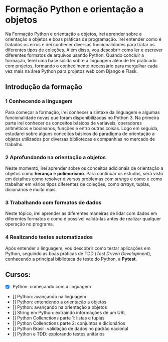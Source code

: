 # Formação Python e orientação a objetos

Na Formação Python e orientação a objetos, irei aprender sobre a orientação a objetos e boas práticas de programação. Irei entender como é tratados os erros e irei conhecer diversas funcionalidades para tratar os diferentes tipos de coleções. Além disso, vou descobrir como ler e escrever diferentes formatos de arquivos usando Python. Quando concluir a formação, terei uma base sólida sobre a linguagem além de ter praticado com projetos, formando o conhecimento necessário para mergulhar cada vez mais na área Python para projetos web com Django e Flask.

## Introdução da formação
### 1 Conhecendo a linguagem
Para começar a formação, irei conhecer a sintaxe da linguagem e algumas funcionalidade novas que foram disponibilizadas no Python 3. Na primeira parte irei conhecer os conceitos básicos de variáveis, operadores aritméticos e booleanos, funções e entro outras coisas. Logo em seguida, estudarei sobre alguns conceitos básicos do paradigma de orientação a objetos utilizados por diversas bibliotecas e companhias no mercado de trabalho.

### 2 Aprofundando na orientação a objetos
Neste momento, irei aprender sobre os conceitos adicionais de orientação a objetos como **herança** e **polimorismo**. Para continuar os estudos, será visto em detalhes como resolver diversos problemas com *strings* e como e como trabalhar em vários tipos diferentes de coleções, como *arrays*, tuplas, dicionários e muito mais.

### 3 Trabalhando com formatos de dados
Neste tópico, irei aprender as diferentes maneiras de lidar com dados em diferentes formatos e como é possível validá-las antes de realizar qualquer operação no programa.

### 4 Realizando testes automatizados
Após entender a linguagem, vou descobrir como testar aplicações em Python, seguindo as boas práticas de TDD (*Test Driven Development*), conhecendo a principal biblioteca de teste do Python, a **Pytest**. 


## Cursos:
- [x] Python: começando com a linguagem
- [] Python: avançando na linguagem
- [] Python: entendendo a orientação a objetos
- [] Python: avançando na orientação a objetos
- [] String em Python: extraindo informações de um URL
- [] Python Collenctions parte 1: listas e tuplas
- [] Python Collenctions parte 2: conjuntos e dicionários
- [] Python Brasil: validação de dados no padrão nacional
- [] Python e TDD: explorando testes unitários
